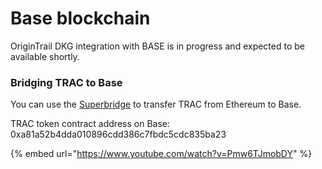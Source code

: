 # Base blockchain

OriginTrail DKG integration with BASE is in progress and expected to be available shortly.

### Bridging TRAC to Base

You can use the [Superbridge](https://superbridge.app/base) to transfer TRAC from Ethereum to Base.

TRAC token contract address on Base: 0xa81a52b4dda010896cdd386c7fbdc5cdc835ba23

{% embed url="https://www.youtube.com/watch?v=Pmw6TJmobDY" %}
